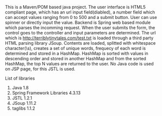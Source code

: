 This is a Maven/POM based java project.
The user interface is HTML5 compliant page, which has an url input field(diabled), a number field which can accept values ranging from 0 to 500 and a submit button. User can use spinner or directly input the value.
Backend is Spring web based module which parses the incomming request.
When the user submits the form, the control goes to the controller and input parameters are determined.
The url which is http://terriblytinytales.com/test.txt is loaded through a third party HTML parsing library JSoup. Contents are loaded, splitted with whitespace character(\s), creates a set of unique words, frequecy of each word is determined and stored in a HashMap. 
HashMap is sorted with values in descending order and stored in another HashMap and from the sorted HashMap, the top N values are returned to the user.
No Java code is used on JSP page, for this JSTL is used.

List of libraries
1) Java 1.8 
2) Spring Framework Libraries 4.3.13
3) JSTL 1.2.1
4) JSoup 1.11.2
5) taglibs 1.1.2
